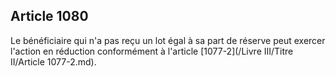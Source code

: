 Article 1080
----
Le bénéficiaire qui n'a pas reçu un lot égal à sa part de réserve peut exercer
l'action en réduction conformément à l'article [1077-2](/Livre III/Titre II/Article 1077-2.md).

